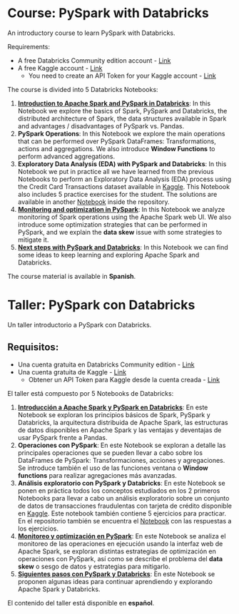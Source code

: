 # Course: PySpark with Databricks
An introductory course to learn PySpark with Databricks.

Requirements:
- A free Databricks Community edition account - [Link](https://docs.databricks.com/en/getting-started/community-edition.html)
- A free Kaggle account - [Link](https://www.kaggle.com/)
  - You need to create an API Token for your Kaggle account - [Link](https://github.com/Kaggle/kaggle-api#api-credentials)

The course is divided into 5 Databricks Notebooks:

1. [**Introduction to Apache Spark and PySpark in Databricks**](https://databricks-prod-cloudfront.cloud.databricks.com/public/4027ec902e239c93eaaa8714f173bcfc/2678054157566839/1680053621817658/1665983482644320/latest.html): In this Notebook we explore the basics of Spark, PySpark and Databricks, the distributed architecture of Spark, the data structures available in Spark and advantages / disadvantages of PySpark vs. Pandas.
2. **PySpark Operations**: In this Notebook we explore the main operations that can be performed over PySpark DataFrames: Transformations, actions and aggregations. We also introduce **Window Functions** to perform advanced aggregations.
3. **Exploratory Data Analysis (EDA) with PySpark and Databricks**: In this Notebook we put in practice all we have learned from the previous Notebooks to perform an Exploratory Data Analysis (EDA) process using the Credit Card Transactions dataset available in [Kaggle](https://www.kaggle.com/datasets/ealtman2019/credit-card-transactions). This Notebook also includes 5 practice exercises for the student. The solutions are available in another [Notebook](https://databricks-prod-cloudfront.cloud.databricks.com/public/4027ec902e239c93eaaa8714f173bcfc/2678054157566839/1929261578956614/1665983482644320/latest.html) inside the repository.
4. [**Monitoring and optimization in PySpark**](https://databricks-prod-cloudfront.cloud.databricks.com/public/4027ec902e239c93eaaa8714f173bcfc/2678054157566839/3412611629564373/1665983482644320/latest.html): In this Notebook we analyze monitoring of Spark operations using the Apache Spark web UI. We also introduce some optimization strategies that can be performed in PySpark, and we explain the **data skew** issue with some strategies to mitigate it.
5. [**Next steps with PySpark and Databricks**](https://databricks-prod-cloudfront.cloud.databricks.com/public/4027ec902e239c93eaaa8714f173bcfc/2678054157566839/3412611629564375/1665983482644320/latest.html): In this Notebook we can find some ideas to keep learning and exploring Apache Spark and Databricks.

The course material is available in **Spanish**.

# Taller: PySpark con Databricks
Un taller introductorio a PySpark con Databricks.

## Requisitos:
- Una cuenta gratuita en Databricks Community edition - [Link](https://docs.databricks.com/en/getting-started/community-edition.html)
- Una cuenta gratuita de Kaggle - [Link](https://www.kaggle.com/)
  - Obtener un API Token para Kaggle desde la cuenta creada - [Link](https://github.com/Kaggle/kaggle-api#api-credentials)

El taller está compuesto por 5 Notebooks de Databricks:

1. [**Introducción a Apache Spark y PySpark en Databricks**](https://databricks-prod-cloudfront.cloud.databricks.com/public/4027ec902e239c93eaaa8714f173bcfc/2678054157566839/1680053621817658/1665983482644320/latest.html): En este Notebook se exploran los principios básicos de Spark, PySpark y Databricks, la arquitectura distribuida de Apache Spark, las estructuras de datos disponibles en Apache Spark y las ventajas y deventajas de usar PySpark frente a Pandas.
2. **Operaciones con PySpark**: En este Notebook se exploran a detalle las principales operaciones que se pueden llevar a cabo sobre los DataFrames de PySpark: Transformaciones, acciones y agregaciones. Se introduce también el uso de las funciones ventana o **Window functions** para realizar agregaciones más avanzadas.
3. **Análisis exploratorio con PySpark y Databricks**: En este Notebook se ponen en práctica todos los conceptos estudiados en los 2 primeros Notebooks para llevar a cabo un análisis exploratorio sobre un conjunto de datos de transacciones fraudulentas con tarjeta de crédito disponible en [Kaggle](https://www.kaggle.com/datasets/ealtman2019/credit-card-transactions). Este notebook también contiene 5 ejercicios para practicar. En el repositorio también se encuentra el [Notebook](https://databricks-prod-cloudfront.cloud.databricks.com/public/4027ec902e239c93eaaa8714f173bcfc/2678054157566839/1929261578956614/1665983482644320/latest.html) con las respuestas a los ejercicios.
4. [**Monitoreo y optimización en PySpark**](https://databricks-prod-cloudfront.cloud.databricks.com/public/4027ec902e239c93eaaa8714f173bcfc/2678054157566839/3412611629564373/1665983482644320/latest.html): En este Notebook se analiza el monitoreo de las operaciones en ejecución usando la interfaz web de Apache Spark, se exploran distintas estrategias de optimización en operaciones con PySpark, así como se describe el problema del **data skew** o sesgo de datos y estrategias para mitigarlo.
5. [**Siguientes pasos con PySpark y Databricks**](https://databricks-prod-cloudfront.cloud.databricks.com/public/4027ec902e239c93eaaa8714f173bcfc/2678054157566839/3412611629564375/1665983482644320/latest.html): En este Notebook se proponen algunas ideas para continuar aprendiendo y explorando Apache Spark y Databricks.

El contenido del taller está disponible en **español**.
